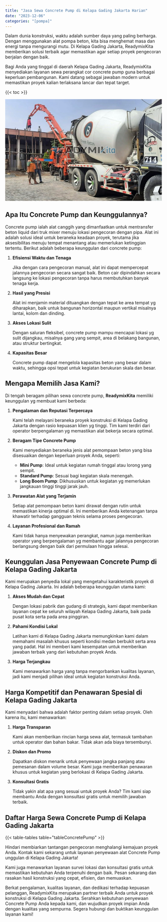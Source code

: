 ```yaml
---
title: "Jasa Sewa Concrete Pump di Kelapa Gading Jakarta Harian"
date: "2023-12-06"
categories: "[pompa]"
---
```


Dalam dunia konstruksi, waktu adalah sumber daya yang paling berharga. Dengan menggunakan alat pompa beton, kita bisa menghemat masa dan energi tanpa mengurangi mutu. Di Kelapa Gading Jakarta, ReadymixKita memberikan solusi terbaik agar memastikan agar setiap proyek pengecoran berjalan dengan baik.

Bagi Anda yang tinggal di daerah Kelapa Gading Jakarta, ReadymixKita menyediakan layanan sewa perangkat cor concrete pump guna berbagai keperluan pembangunan. Kami datang sebagai jawaban modern untuk memastikan proyek kalian terlaksana lancar dan tepat target.

{{< toc >}}

![Jasa Sewa Concrete Pump di Kelapa Gading Jakarta Harian](/images/pompa/sewa-pompa-18.jpg)

## Apa Itu Concrete Pump dan Keunggulannya?

Concrete pump ialah alat canggih yang dimanfaatkan untuk mentransfer beton liquid dari truk mixer menuju lokasi pengecoran dengan pipa. Alat ini adalah solusi ideal untuk beraneka keadaan proyek, terutama jika aksesibilitas menuju tempat menantang atau memerlukan ketinggian tertentu. Berikut adalah beberapa keunggulan dari concrete pump:

1. **Efisiensi Waktu dan Tenaga**

   Jika dengan cara pengecoran manual, alat ini dapat mempercepat jalannya pengecoran secara sangat baik. Beton cair dipindahkan secara langsung ke lokasi pengecoran tanpa harus membutuhkan banyak tenaga kerja.

2. **Hasil yang Presisi**

   Alat ini menjamin material dituangkan dengan tepat ke area tempat yg diharapkan, baik untuk bangunan horizontal maupun vertikal misalnya lantai, kolom dan dinding.

3. **Akses Lokasi Sulit**

   Dengan saluran fleksibel, concrete pump mampu mencapai lokasi yg sulit dijangkau, misalnya gang yang sempit, area di belakang bangunan, atau struktur bertingkat.

4. **Kapasitas Besar**

   Concrete pump dapat mengelola kapasitas beton yang besar dalam waktu, sehingga opsi tepat untuk kegiatan berukuran skala dan besar.

## Mengapa Memilih Jasa Kami?

Di tengah beragam pilihan sewa concrete pump, **ReadymixKita** memiliki keunggulan yg membuat kami berbeda:

1. **Pengalaman dan Reputasi Terpercaya**

   Kami telah melayani beraneka proyek konstruksi di Kelapa Gading Jakarta dengan rasio kepuasan klien yg tinggi. Tim kami terdiri dari operator berpengalaman yg memastikan alat bekerja secara optimal.

2. **Beragam Tipe Concrete Pump**

   Kami menyediakan beraneka jenis alat pemompaan beton yang bisa disesuaikan dengan keperluan proyek Anda, seperti:
   - **Mini Pump**: Ideal untuk kegiatan rumah tinggal atau lorong yang sempit.
   - **Standard Pump**: Sesuai bagi kegiatan skala menengah.
   - **Long Boom Pump**: Dikhususkan untuk kegiatan yg memerlukan jangkauan tinggi tinggi jarak jauh.

3. **Perawatan Alat yang Terjamin**

   Setiap alat pemompaan beton kami dirawat dengan rutin untuk memastikan kinerja optimal di. Ini memberikan Anda ketenangan tanpa khawatir terhadap gangguan teknis selama proses pengecoran.

4. **Layanan Profesional dan Ramah**

   Kami tidak hanya menyewakan perangkat, namun juga memberikan operator yang berpengalaman yg membantu agar jalannya pengecoran berlangsung dengan baik dari permulaan hingga selesai.

## Keunggulan Jasa Penyewaan Concrete Pump di Kelapa Gading Jakarta

Kami merupakan penyedia lokal yang mengetahui karakteristik proyek di Kelapa Gading Jakarta. Ini adalah beberapa keunggulan utama kami:

1. **Akses Mudah dan Cepat**

   Dengan lokasi pabrik dan gudang di strategis, kami dapat memberikan layanan cepat ke seluruh wilayah Kelapa Gading Jakarta, baik pada pusat kota serta pada area pinggiran.

2. **Pahami Kondisi Lokal**

   Latihan kami di Kelapa Gading Jakarta memungkinkan kami dalam memahami masalah khusus seperti kondisi medan berbukit serta area yang padat. Hal ini memberi kami kesempatan untuk memberikan jawaban terbaik yang dari kebutuhan proyek Anda.

3. **Harga Terjangkau**

   Kami menawarkan harga yang tanpa mengorbankan kualitas layanan, jadi kami menjadi pilihan ideal untuk kegiatan konstruksi Anda.

## Harga Kompetitif dan Penawaran Spesial di Kelapa Gading Jakarta

Kami menyadari bahwa adalah faktor penting dalam setiap proyek. Oleh karena itu, kami menawarkan:

1. **Harga Transparan**

   Kami akan memberikan rincian harga sewa alat, termasuk tambahan untuk operator dan bahan bakar. Tidak akan ada biaya tersembunyi.

2. **Diskon dan Promo**

   Dapatkan diskon menarik untuk penyewaan jangka panjang atau pemesanan dalam volume besar. Kami juga memberikan penawaran khusus untuk kegiatan yang berlokasi di Kelapa Gading Jakarta.

3. **Konsultasi Gratis**

   Tidak yakin alat apa yang sesuai untuk proyek Anda? Tim kami siap membantu Anda dengan konsultasi gratis untuk memilih jawaban terbaik.

## Daftar Harga Sewa Concrete Pump di Kelapa Gading Jakarta

{{< table-tables table="tableConcretePump" >}}

Hindari membiarkan tantangan pengecoran menghalangi kemajuan proyek Anda. Kontak kami sekarang untuk layanan penyewaan alat Concrete Pump unggulan di Kelapa Gading Jakarta!

Kami juga menawarkan layanan survei lokasi dan konsultasi gratis untuk memastikan kebutuhan Anda terpenuhi dengan baik. Pesan sekarang dan rasakan hasil konstruksi yang cepat, efisien, dan memuaskan.

Berkat pengalaman, kualitas layanan, dan dedikasi terhadap kepuasan pelanggan, ReadymixKita merupakan partner terbaik Anda untuk proyek konstruksi di Kelapa Gading Jakarta. Serahkan kebutuhan penyewaan Concrete Pump Anda kepada kami, dan wujudkan proyek impian Anda dengan kualitas yang sempurna. Segera hubungi dan buktikan keunggulan layanan kami!